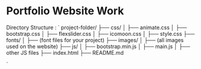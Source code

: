# Portfolio Website Work


Directory Structure : 
`
project-folder/
├── css/
│   ├── animate.css
│   ├── bootstrap.css
│   ├── flexslider.css
│   ├── icomoon.css
│   ├── style.css
├── fonts/
│   ├── (font files for your project)
├── images/
│   ├── (all images used on the website)
├── js/
│   ├── bootstrap.min.js
│   ├── main.js
│   ├── other JS files
├── index.html
├── README.md


`
